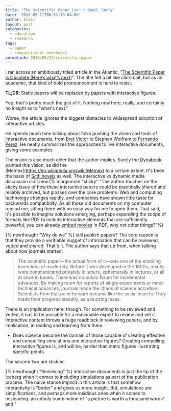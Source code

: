 ```yaml
---
title: 'The Scientific Paper isn''t Dead, Sorry'
date: '2018-05-21T06:53:19-04:00'
author: blair
layout: post
categories:
  - education
  - research
tags:
  - paper
  - computational notebooks
permalink: 2018/05/21/scientific-paper
---
```

I ran across an ambitiously titled article in the Atlantic, "[The Scientific Paper Is Obsolete (Here’s what’s next)](https://www.theatlantic.com/science/archive/2018/04/the-scientific-paper-is-obsolete/556676/)". The title felt a bit like click-bait, but as an academic, that kind of bold pronouncement is hard to resist.

**TL;DR**: Static papers will be replaced by papers with interactive figures.

Yep, that's pretty much the gist of it. Nothing new here, really, and certainly no insight as to "what's next."  

Worse, the article ignores the biggest obstacles to widespread adoption of interactive articles.

He spends much time talking about folks pushing the vision and tools of interactive documents, from [Bret Victor](http://worrydream.com/) to Stephen Wolfram to [Fernando Perez](https://bids.berkeley.edu/people/fernando-perez). He neatly summarizes the approaches to live interactive documents, giving some examples.

The vision is also much older that the author implies. Surely the [Dynabook](https://en.wikipedia.org/wiki/Dynabook) painted this vision;  as did the [Memex[(https://en.wikipedia.org/wiki/Memex) to a certain extent.  It's been the basis of [Scifi novels](https://en.wikipedia.org/wiki/The_Diamond_Age) as well. The interactive vs dynamic media discussion isn't new.{% marginnote "sticky" "The author touches on the sticky issue of how these interactive papers could be practically shared and reliably archived, but glosses over the core problems.  Web and computing technology changes rapidly, and companies have shown little taste for backwards compatibility.  As all those old documents on my computer remind me, sitting there with no easy way for me to open them. That said, it's possible to imagine solutions emerging, perhaps expanding the scope of formats like PDF to include interactive elements that are sufficiently powerful; you can already [embed movies](https://www.creativebloq.com/how-to/how-to-add-video-to-interactive-pdfs) in PDF, why not other things?"%}  

{% newthought "Why do we" %} still publish papers?  The core reason is that they provide a verifiable nugget of information that can be reviewed, vetted and shared. That's it. The author says that up from, when talking about how journals started.

> The scientific paper—the actual form of it—was one of the enabling inventions of modernity. Before it was developed in the 1600s, results were communicated privately in letters, ephemerally in lectures, or all at once in books. There was no public forum for incremental advances. By making room for reports of single experiments or minor technical advances, journals made the chaos of science accretive. Scientists from that point forward became like the social insects: They made their progress steadily, as a buzzing mass.

There is an implication here, though.  For something to be reviewed and vetted, it has to be possible for a reasonable expert to review and vet it.  Interactive content throws a huge roadblock in reviewing papers, and by implication, in reading and learning from them.


* Does science become the domain of those capable of creating effective and compelling simulations and interactive figures?  Creating compelling interactive figures is, and will be, harder than static figures illustrating specific points.



The second two are stickier.    

{% newthought "Reviewing"  %} interactive documents is just the tip of the iceberg when it comes to including simulations as part of the publication process.  The naive stance implicit in this article is that somehow interactivity is "better" and gives us more insight.  But, simulations are simplifications, and perhaps more insidious ones when it comes to misleading:  an unholy combination of "a picture is worth a thousand words" and "
